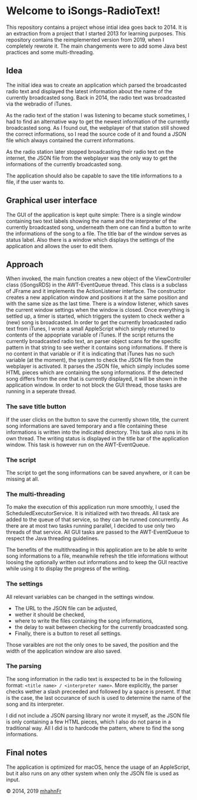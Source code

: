# Welcome to iSongs-RadioText!
This repository contains a project whose intial idea goes back to 2014. It is
an extraction from a project that I started 2013 for learning purposes. This
repository contains the reimplemented version from 2019, when I completely
rewrote it. The main changements were to add some Java best practices and some
multi-threading.

## Idea
The initial idea was to create an application which parsed the broadcasted
radio text and displayed the latest information about the name of the currently
broadcasted song. Back in 2014, the radio text was broadcasted via the webradio
of iTunes.

As the radio text of the station I was listening to became stuck sometimes, I
had to find an alternative way to get the newest information of the currently
broadcasted song. As I found out, the webplayer of that station still showed
the correct informations, so I read the source code of it and found a JSON file
which always contained the current informations.

As the radio station later stopped broadcasting their radio text on the
internet, the JSON file from the webplayer was the only way to get the
informations of the currently broadcasted song.

The application should also be capable to save the title informations to a
file, if the user wants to.

## Graphical user interface
The GUI of the application is kept quite simple: There is a single window
containing two text labels showing the name and the interpreter of the currently
broadcasted song, underneath them one can find a button to write the
informations of the song to a file. The title bar of the window serves as
status label. Also there is a window which displays the settings of the
application and allows the user to edit them.

## Approach
When invoked, the main function creates a new object of the ViewController
class (iSongsRDS) in the AWT-EventQueue thread. This class is a subclass of
JFrame and it implements the ActionListener interface. The constructor creates
a new application window and positions it at the same position and with the
same size as the last time. There is a window listener, which saves the current
window settings when the window is closed. Once everything is settled up, a
timer is started, which triggers the system to check wether a (new) song is
broadcasted. In order to get the currently broadcasted radio text from iTunes,
I wrote a small AppleScript which simply returned to contents of the appopriate
variable of iTunes. If the script returns the currently broadcasted radio text,
an parser object scans for the specific pattern in that string to see
wether it contains song informations. If there is no content in that variable
or if it is indicating that iTunes has no such variable (at the moment), the
system to check the JSON file from the webplayer is activated. It parses the
JSON file, which simply includes some HTML pieces which are containing the song
informations. If the detected song differs from the one that is currently
displayed, it will be shown in the application window. In order to not block
the GUI thread, those tasks are running in a seperate thread.

### The save title button
If the user clicks on the button to save the currently shown title, the current
song informations are saved temporary and a file containing these informations
is written into the indicated directory. This task also runs in its own thread.
The writing status is displayed in the title bar of the application window.
This task is however run on the AWT-EventQueue.

### The script
The script to get the song informations can be saved anywhere, or it can be
missing at all.

### The multi-threading
To make the execution of this application run more smoothly, I used the
ScheduledExecutorService. It is initialized with two threads. All task are
added to the queue of that service, so they can be runned concurrently. As
there are at most two tasks running parallel, I decided to use only two threads
of that service. All GUI tasks are passed to the AWT-EventQueue to respect the
Java threading guidelines.

The benefits of the multithreading in this application are to be able to write
song informations to a file, meanwhile refresh the title informations
without loosing the optionally written out informations and to keep the GUI
reactive while using it to display the progress of the writing.

### The settings
All relevant variables can be changed in the settings window.
 - The URL to the JSON file can be adjusted,
 - wether it should be checked,
 - where to write the files containing the song informations,
 - the delay to wait between checking for the currently broadcasted song.
 - Finally, there is a button to reset all settings.

Those varaibles are not the only ones to be saved, the position and the width
of the application window are also saved.

### The parsing
The song information in the radio text is exspected to be in the following
format: ``<title name> / <interpreter name>``. More explicitly, the parser
checks wether a slash preceeded and followed by a space is present. If that is
the case, the last occurance of such is used to determine the name of the song
and its interpreter.

I did not include a JSON parsing library nor wrote it myself, as the JSON file
is only containing a few HTML pieces, which I also do not parse in a
traditional way. All I did is to hardcode the pattern, where to find the song
informations.

## Final notes
The application is optimized for macOS, hence the usage of an AppleScript, but
it also runs on any other system when only the JSON file is used as input.

© 2014, 2019 [mhahnFr](https://www.github.com/mhahnFr)

